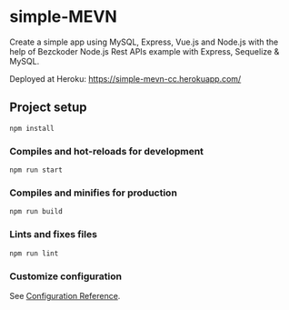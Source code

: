 # simple-MEVN
Create a simple app using MySQL, Express, Vue.js and Node.js with the help of Bezckoder Node.js Rest APIs example with Express, Sequelize & MySQL.

Deployed at Heroku: https://simple-mevn-cc.herokuapp.com/

## Project setup
```
npm install
```

### Compiles and hot-reloads for development
```
npm run start
```

### Compiles and minifies for production
```
npm run build
```

### Lints and fixes files
```
npm run lint
```

### Customize configuration
See [Configuration Reference](https://cli.vuejs.org/config/).
